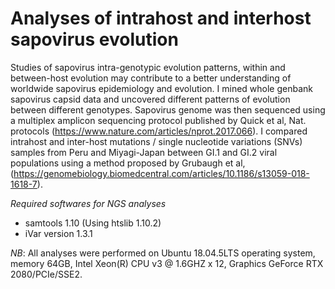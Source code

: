 # Analyses of intrahost and interhost sapovirus evolution
Studies of sapovirus intra-genotypic evolution patterns, within and between-host evolution may contribute to a better understanding of worldwide sapovirus epidemiology and evolution. 
I mined whole genbank sapovirus capsid data and uncovered different patterns of evolution between different genotypes. Sapovirus genome was then sequenced using a multiplex amplicon sequencing protocol published by Quick et al, Nat. protocols (https://www.nature.com/articles/nprot.2017.066). I compared intrahost and inter-host mutations / single nucleotide variations (SNVs) samples from Peru and Miyagi-Japan between GI.1 and GI.2 viral populations using a method proposed by Grubaugh et al, (https://genomebiology.biomedcentral.com/articles/10.1186/s13059-018-1618-7). 

*Required softwares for NGS analyses*
- samtools 1.10 (Using htslib 1.10.2)
- iVar version 1.3.1

*NB*: All analyses were performed on Ubuntu 18.04.5LTS operating system, memory 64GB, Intel Xeon(R) CPU v3 @ 1.6GHZ x 12, Graphics GeForce RTX 2080/PCIe/SSE2. 
